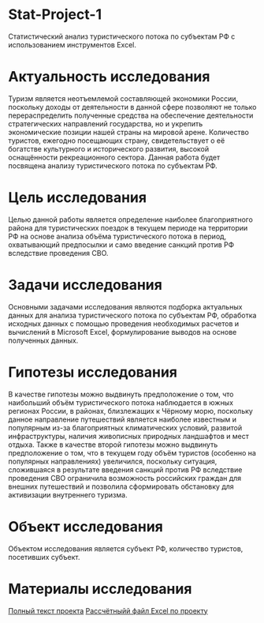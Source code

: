 # Stat-Project-1
Статистический анализ туристического потока по субъектам РФ с использованием инструментов Excel.
# Актуальность исследования
Туризм является неотъемлемой составляющей экономики России, поскольку доходы от деятельности в данной сфере позволяют не только перераспределить полученные средства на обеспечение деятельности стратегических направлений государства, но и укрепить экономические позиции нашей страны на мировой арене. Количество туристов, ежегодно посещающих страну, свидетельствует о её богатстве культурного и исторического развития, высокой оснащённости рекреационного сектора. Данная  работа будет посвящена анализу туристического потока по субъектам РФ.
# Цель исследования
Целью данной работы является определение наиболее благоприятного района для туристических поездок в текущем периоде на территории РФ на основе анализа объёма туристического потока в период, охватывающий предпосылки и само введение санкций против РФ вследствие проведения СВО.
# Задачи исследования
Основными задачами исследования являются подборка актуальных данных для анализа туристического потока по субъектам РФ, обработка исходных данных с помощью проведения необходимых расчетов и вычислений в Microsoft Excel, формулирование выводов на основе полученных данных. 
# Гипотезы исследования
В качестве гипотезы можно выдвинуть предположение о том, что наибольший объём туристического потока наблюдается в южных регионах России, в районах, близлежащих к Чёрному морю, поскольку данное направление путешествий является наиболее известным и популярным из-за благоприятных климатических условий, развитой инфраструктуры, наличия живописных природных ландшафтов и мест отдыха. Также в качестве второй гипотезы можно выдвинуть предположение о том, что в текущем году объём туристов (особенно на популярных направлениях) увеличился, поскольку ситуация, сложившаяся в результате введения санкций против РФ вследствие проведения СВО ограничила возможность российских граждан для внешних путешествий и позволила сформировать обстановку для активизации внутреннего туризма.
# Объект исследования
Объектом исследования является субъект РФ, количество туристов, посетивших субъект.
# Материалы исследования
[Полный текст проекта]()
[Рассчётныйй файл Excel по проекту]()


